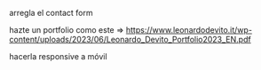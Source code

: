 arregla el contact form 

hazte un portfolio como este => https://www.leonardodevito.it/wp-content/uploads/2023/06/Leonardo_Devito_Portfolio2023_EN.pdf

hacerla responsive a móvil